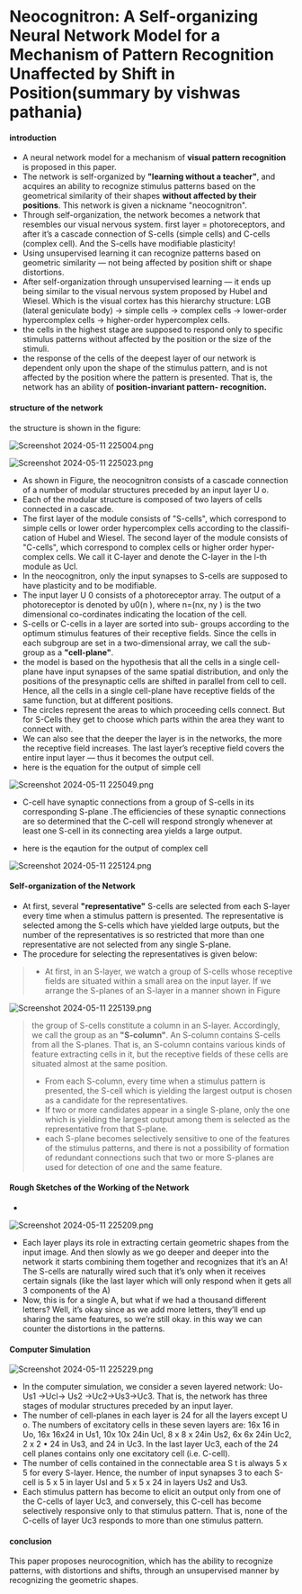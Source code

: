 # Neocognitron: A Self-organizing Neural Network Model for a Mechanism of Pattern Recognition Unaffected by Shift in Position(summary by vishwas pathania)
#### introduction
- A neural network model for a mechanism of 
**visual pattern recognition** is proposed in this paper. 
- The network is self-organized by **"learning without a 
teacher"**, and acquires an ability to recognize stimulus 
patterns based on the geometrical similarity of their shapes **without affected by their positions**. This network is given a nickname "neocognitron".
- Through self-organization, the network becomes a network that resembles our visual nervous system. first layer = photoreceptors, and after it’s a cascade connection of S-cells (simple cells) and C-cells (complex cell). And the S-cells have modifiable plasticity!
- Using unsupervised learning it can recognize patterns based on geometric similarity — not being affected by position shift or shape distortions. 
- After self-organization through unsupervised learning — it ends up being similar to the visual nervous system proposed by Hubel and Wiesel. Which is the visual cortex has this hierarchy structure: LGB (lateral geniculate body) → simple cells → complex cells → lower-order hypercomplex cells → higher-order hypercomplex cells.
-  the cells in the highest stage are supposed to respond only to specific stimulus patterns without affected by the position or the size of the stimuli. 
-   the response of the cells of the deepest layer of our network is dependent only upon the shape of the stimulus pattern, and is not affected by the position where the pattern is presented. That is, the network has an ability of **position-invariant pattern- recognition.**

#### structure of the network
the structure is shown in the figure:

![Screenshot 2024-05-11 225004.png](./Screenshot%202024-05-11%20225004.png)



![Screenshot 2024-05-11 225023.png](./Screenshot%202024-05-11%20225023.png)

- As shown in Figure, the neocognitron consists of a 
cascade connection of a number of modular structures 
preceded by an input layer U o.
- Each of the modular structure is composed of two layers of cells connected in a cascade.
-  The first layer of the module consists of "S-cells", which correspond to simple cells or lower order hypercomplex cells according to the classifi- 
cation of Hubel and Wiesel.  The second layer of the module consists of "C-cells", which correspond to complex cells or higher order hyper- 
complex cells. We call it C-layer and denote the C-layer in the l-th module as Ucl.
- In the neocognitron, only the input synapses to S-cells are supposed to have plasticity and to be modifiable. 
- The input layer U 0 consists of a photoreceptor array. The output of a photoreceptor is denoted by u0(n ), where n=(nx, ny ) is the two dimensional co-cordinates indicating the location of the cell. 
- S-cells or C-cells in a layer are sorted into sub- groups according to the optimum stimulus features of their receptive fields. Since the cells in each subgroup are set in a two-dimensional array, we call the sub- group as a **"cell-plane"**.
- the model is based on the hypothesis  that all the cells in a single cell-plane have input synapses of the same spatial distribution, and only the positions of the presynaptic cells are shifted in parallel from cell to cell. Hence, all the cells in a single cell-plane have receptive fields of the same function, but at different positions. 
- The circles represent the areas to which proceeding cells connect. But for S-Cells they get to choose which parts within the area they want to connect with.
- We can also see that the deeper the layer is in the networks, the more the receptive field increases. The last layer’s receptive field covers the entire input layer — thus it becomes the output cell.
- here is the equation for the output of simple cell

![Screenshot 2024-05-11 225049.png](./Screenshot%202024-05-11%20225049.png)
- C-cell have synaptic connections from a group of S-cells in its corresponding S-plane .The efficiencies of these synaptic connections are so determined that the C-cell will respond strongly whenever at least one S-cell in its connecting area yields a large output.

- here is the eqaution for the output of complex cell

![Screenshot 2024-05-11 225124.png](./Screenshot%202024-05-11%20225124.png)


#### Self-organization of the Network
- At first, several **"representative"** S-cells are selected from each S-layer every time when a stimulus pattern is presented. The representative is selected among the S-cells which have yielded large outputs, but the number of the representatives is so restricted that more than one representative are not selected from any single S-plane.
- The procedure for selecting the representatives is 
given below:
> - At first, in an S-layer, we watch a group of S-cells whose receptive fields are situated within a small area on the input layer. If we arrange the S-planes of an S-layer in a manner shown in Figure

![Screenshot 2024-05-11 225139.png](./Screenshot%202024-05-11%20225139.png)
> the group of S-cells constitute a column in an S-layer. Accordingly, we call the group as an **"S-column"**. An S-column contains S-cells from all the S-planes. That is, an S-column contains various kinds of feature extracting cells in it, but the receptive fields of these cells are situated almost at the same position.
> - From each S-column, every time when a stimulus pattern is presented, the S-cell which is yielding the largest output is chosen as a candidate for the representatives. 
> - If two or more candidates appear in a single S-plane, only the one which is yielding the largest output among them is selected as the representative from that S-plane.
> -  each S-plane becomes selectively sensitive to one of the features of the stimulus patterns, and there is not a possibility of formation of redundant connections such that two or more S-planes are used for detection of one and the same feature.

####  Rough Sketches of the Working of the Network 
-  

![Screenshot 2024-05-11 225209.png](./Screenshot%202024-05-11%20225209.png)

- Each layer plays its role in extracting certain geometric shapes from the input image. And then slowly as we go deeper and deeper into the network it starts combining them together and recognizes that it’s an A! The S-cells are naturally wired such that it’s only when it receives certain signals (like the last layer which will only respond when it gets all 3 components of the A)
- Now, this is for a single A, but what if we had a thousand different letters? Well, it’s okay since as we add more letters, they’ll end up sharing the same features, so we’re still okay. in this way we can counter the distortions in the patterns.

#### Computer Simulation 


![Screenshot 2024-05-11 225229.png](./Screenshot%202024-05-11%20225229.png)

-  In the computer simulation, we consider a seven layered network: Uo-Us1 ->Ucl-> Us2 ->Uc2->Us3->Uc3. That is, the network has three stages of modular structures preceded by an input layer. 
- The number of cell-planes in each layer is 24 for all the layers except U o. The numbers of excitatory cells in these seven layers are: 16x 16 in Uo, 16x 16x24 in Us1, 10x 10x 24in Ucl, 8 x 8 x 24in Us2, 6x 6x 24in Uc2, 2 x 2 • 24 in Us3, and 24 in Uc3. In the last layer Uc3, each of the 24 cell planes contains only one excitatory cell (i.e. C-cell). 
- The number of cells contained in the connectable area S t is always 5 x 5 for every S-layer. Hence, the number of input synapses 3 to each S-cell is 5 x 5 in layer Usl and 5 x 5 x 24 in layers Us2 and Us3.
- Each stimulus pattern has become to elicit an output only from one of the C-cells of layer Uc3, and conversely, this C-cell has become selectively responsive only to that stimulus pattern. That is, none of the C-cells of layer Uc3 responds to more than one stimulus pattern.

#### conclusion
This paper proposes neurocognition, which has the ability to recognize patterns, with distortions and shifts, through an unsupervised manner by recognizing the geometric shapes.